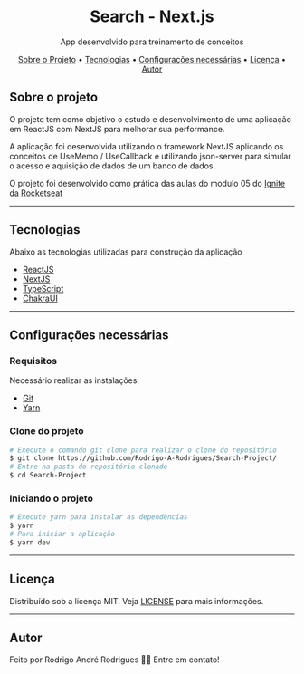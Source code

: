 <h1 align="center">
    Search - Next.js
</h1>
<p align="center">App desenvolvido para treinamento de conceitos</p>


<p align="center">
 <a href="#sobre-o-projeto">Sobre o Projeto</a> •
 <a href="#tecnologias">Tecnologias</a> •
 <a href="#configurações-necessárias">Configurações necessárias</a> •
 <a href="#licença">Licença</a> •
 <a href="#autor">Autor</a>
</p>

## Sobre o projeto

O projeto tem como objetivo o estudo e desenvolvimento de uma aplicação em ReactJS com NextJS para melhorar sua performance.

A aplicação foi desenvolvida utilizando o framework NextJS aplicando os conceitos de UseMemo / UseCallback e utilizando json-server para simular o acesso e aquisição de dados de um banco de dados.

O projeto foi desenvolvido como prática das aulas do modulo 05 do [Ignite da Rocketseat](https://rocketseat.com.br/)

---

## Tecnologias

Abaixo as tecnologias utilizadas para construção da aplicação

- [ReactJS](https://reactjs.org/)
- [NextJS](https://nextjs.org/)
- [TypeScript](https://www.typescriptlang.org/)
- [ChakraUI](https://chakra-ui.com/)

---

## Configurações necessárias

### **Requisitos**

Necessário realizar as instalações:

- [Git](https://git-scm.com/)
- [Yarn](https://classic.yarnpkg.com)

### **Clone do projeto**

```bash
# Execute o comando git clone para realizar o clone do repositório
$ git clone https://github.com/Rodrigo-A-Rodrigues/Search-Project/
# Entre na pasta do repositório clonado
$ cd Search-Project
```

### **Iniciando o projeto**

```bash
# Execute yarn para instalar as dependências
$ yarn
# Para iniciar a aplicação
$ yarn dev

```

---

## Licença

Distribuído sob a licença MIT. Veja [LICENSE](LICENSE) para mais informações.

---

## Autor

Feito por Rodrigo André Rodrigues 👋🏽 Entre em contato!
